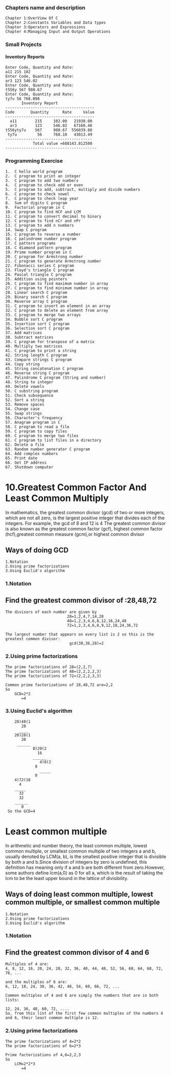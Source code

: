 ### Chapters name and description

```
Chapter 1:OverView Of C
Chapter 2:Constants Variables and Data types
Chapter 3:Operators and Expressions
Chapter 4:Managing Input and Output Operations
```
### Small Projects
#### Inventory Reports

```
Enter Code, Quantity and Rate:
a11 215 102
Enter Code, Quantity and Rate:
ar3 123 546.02
Enter Code, Quantity and Rate:
t556y 567 980.67
Enter Code, Quantity and Rate:
ty7u 56 768.098
       Inventory Report
---------------------------------------
Code       Quantity      Rate     Value
---------------------------------------
  a11        215     102.00   21930.00
  ar3        123     546.02   67160.46
t556yty7u    567     980.67  556039.88
 ty7u         56     768.10   43013.49
--------------------------------------
            Total value =688143.812500
----------------------------------------
```
### Programming Exercise 

```
1.	C hello world program
2.	C program to print an integer
3.	C program to add two numbers
4.	C program to check odd or even
5.	C program to add, subtract, multiply and divide numbers
6.	C program to check vowel
7.	C program to check leap year
8.	Sum of digits C program
9.	Factorial program in C
10.	C program to find HCF and LCM
11.	C program to convert decimal to binary
12.	C program to find nCr and nPr
13.	C program to add n numbers
14.	Swap C program
15.	C program to reverse a number
16.	C palindrome number program
17.	C pattern programs
18.	C diamond pattern program
19.	Prime number program in C
20.	C program for Armstrong number
21.	C program to generate Armstrong number
22.	Fibonacci series C program
23.	Floyd's triangle C program
24.	Pascal triangle C program
25.	Addition using pointers
26.	C program to find maximum number in array
27.	C program to find minimum number in array
28.	Linear search C program
29.	Binary search C program
30.	Reverse array C program
31.	C program to insert an element in an array
32.	C program to delete an element from array
33.	C program to merge two arrays
34.	Bubble sort C program
35.	Insertion sort C program
36.	Selection sort C program
37.	Add matrices
38.	Subtract matrices
39.	C program for transpose of a matrix
40.	Multiply two matrices
41.	C program to print a string
42.	String length C program
43.	Compare strings C program
44.	Copy string
45.	String concatenation C program
46.	Reverse string C program
47.	Palindrome C program (String and number)
48.	String to integer
49.	Delete vowels
50.	C substring program
51.	Check subsequence
52.	Sort a string
53.	Remove spaces
54.	Change case
55.	Swap strings
56.	Character's frequency
57.	Anagram program in C
58.	C program to read a file
59.	C program to copy files
60.	C program to merge two files
61.	C program to list files in a directory
62.	Delete a file
63.	Random number generator C program
64.	Add complex numbers
65.	Print date
66.	Get IP address
67.	Shutdown computer
```
# 10.Greatest Common Factor And Least Common Multiply

In mathematics, the greatest common divisor (gcd) of two or more integers, which are not all zero, is the largest positive integer that divides each of the integers. For example, the gcd of 8 and 12 is 4
The greatest common divisor is also known as the greatest common factor (gcf), highest common factor (hcf),greatest common measure (gcm),or highest common divisor
## Ways of doing GCD

	1.Notation
	2.Using prime factorizations
	3.Using Euclid's algorithm

### 1.Notation

## Find the greatest common divisor of :28,48,72

```
The divisors of each number are given by
                           28=1,2,4,7,14,28
                           48=1,2,3,4,6,8,12,16,24,48
                           72=1,2,3,4,6,8,9,12,18,24,36,72

The largest number that appears on every list is 2 so this is the greatest common divisor:
                            gcd(30,36,28)=2
```
### 2.Using prime factorizations
```
The prime factorizations of 28=(2,2,7)
The prime factorizations of 48=(2,2,2,2,3)
The prime factorizations of 72=(2,2,2,3,3)

Common prime factorizations of 28,48,72 are=2,2
So 
	GCD=2*2
	   =4
```
### 3.Using Euclid's algorithm
````
 	28)48(1
 	   28
 	  ____
 	20)28(1
 	   20
 	 ______
            8)20(2
              16
            ______
               4)8(2
          	 8
               _____
          	 0
    4)72(18
      4
    _____
      32
      32
    ______
       0
 So the GCD=4
````
# Least common multiple

In arithmetic and number theory, the least common multiple, lowest common multiple, or smallest common multiple of two integers a and b, usually denoted by LCM(a, b), is the smallest positive integer that is divisible by both a and b.Since division of integers by zero is undefined, this definition has meaning only if a and b are both different from zero.However, some authors define lcm(a,0) as 0 for all a, which is the result of taking the lcm to be the least upper bound in the lattice of divisibility.

## Ways of doing least common multiple, lowest common multiple, or smallest common multiple

	1.Notation
	2.Using prime factorizations
	3.Using Euclid's algorithm

### 1.Notation

## Find the greatest common divisor of 4 and 6
```
Multiples of 4 are:
4, 8, 12, 16, 20, 24, 28, 32, 36, 40, 44, 48, 52, 56, 60, 64, 68, 72, 76, ...

and the multiples of 6 are:
6, 12, 18, 24, 30, 36, 42, 48, 54, 60, 66, 72, ...

Common multiples of 4 and 6 are simply the numbers that are in both lists:

12, 24, 36, 48, 60, 72, ....
So, from this list of the first few common multiples of the numbers 4 and 6, their least common multiple is 12.

```
### 2.Using prime factorizations
```
The prime factorizations of 4=2*2
The prime factorizations of 6=2*3

Prime factorizations of 4,6=2,2,3
So 
	LCM=2*2*3
	   =4
```

		
